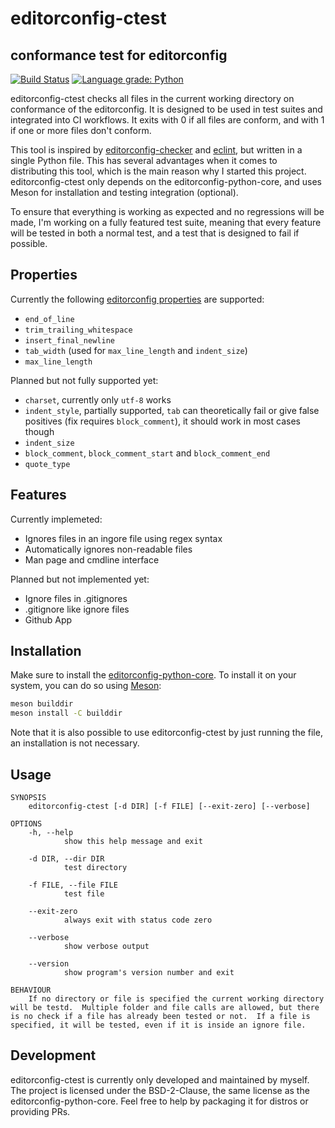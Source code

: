 # editorconfig-ctest
## conformance test for editorconfig
[![Build Status](https://travis-ci.com/stephanlachnit/editorconfig-ctest.svg?branch=master)](https://travis-ci.com/stephanlachnit/editorconfig-ctest)
[![Language grade: Python](https://img.shields.io/lgtm/grade/python/g/stephanlachnit/editorconfig-ctest.svg?logo=lgtm&logoWidth=18)](https://lgtm.com/projects/g/stephanlachnit/editorconfig-ctest/context:python)

editorconfig-ctest checks all files in the current working directory on conformance of the editorconfig. It is designed to be used in test suites and integrated into CI workflows. It exits with 0 if all files are conform, and with 1 if one or more files don't conform.

This tool is inspired by [editorconfig-checker](https://github.com/editorconfig-checker/editorconfig-checker) and [eclint](https://github.com/jedmao/eclint), but written in a single Python file. This has several advantages when it comes to distributing this tool, which is the main reason why I started this project. editorconfig-ctest only depends on the editorconfig-python-core, and uses Meson for installation and testing integration (optional).

To ensure that everything is working as expected and no regressions will be made, I'm working on a fully featured test suite, meaning that every feature will be tested in both a normal test, and a test that is designed to fail if possible.

## Properties

Currently the following [editorconfig properties](https://github.com/editorconfig/editorconfig/wiki/EditorConfig-Properties) are supported:
* `end_of_line`
* `trim_trailing_whitespace`
* `insert_final_newline`
* `tab_width` (used for `max_line_length` and `indent_size`)
* `max_line_length`

Planned but not fully supported yet:
* `charset`, currently only `utf-8` works
* `indent_style`, partially supported, `tab` can theoretically fail or give false positives (fix requires `block_comment`), it should work in most cases though
* `indent_size`
* `block_comment`, `block_comment_start`  and `block_comment_end`
* `quote_type`

## Features

Currently implemeted:
* Ignores files in an ingore file using regex syntax
* Automatically ignores non-readable files
* Man page and cmdline interface

Planned but not implemented yet:
* Ignore files in .gitignores
* .gitignore like ignore files
* Github App

## Installation

Make sure to install the [editorconfig-python-core](https://github.com/editorconfig/editorconfig-core-py). To install it on your system, you can do so using [Meson](https://mesonbuild.com/):
```sh
meson builddir
meson install -C builddir
```

Note that it is also possible to use editorconfig-ctest by just running the file, an installation is not necessary.

## Usage

```
SYNOPSIS
    editorconfig-ctest [-d DIR] [-f FILE] [--exit-zero] [--verbose]

OPTIONS
    -h, --help
            show this help message and exit

    -d DIR, --dir DIR
            test directory

    -f FILE, --file FILE
            test file

    --exit-zero
            always exit with status code zero

    --verbose
            show verbose output

    --version
            show program's version number and exit

BEHAVIOUR
    If no directory or file is specified the current working directory will be testd.  Multiple folder and file calls are allowed, but there is no check if a file has already been tested or not.  If a file is specified, it will be tested, even if it is inside an ignore file.
```

## Development

editorconfig-ctest is currently only developed and maintained by myself. The project is licensed under the BSD-2-Clause, the same license as the editorconfig-python-core. Feel free to help by packaging it for distros or providing PRs.
